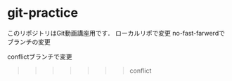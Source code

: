 # git-practice
このリポジトリはGit動画講座用です．
ローカルリポで変更
no-fast-farwerdでブランチの変更

conflictブランチで変更
>>>>>>> conflict

